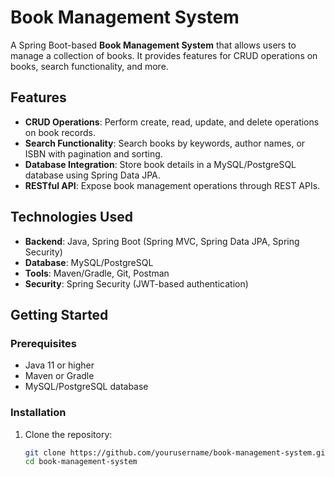 # Book Management System

A Spring Boot-based **Book Management System** that allows users to manage a collection of books. It provides features for CRUD operations on books, search functionality, and more.

## Features

- **CRUD Operations**: Perform create, read, update, and delete operations on book records.
- **Search Functionality**: Search books by keywords, author names, or ISBN with pagination and sorting.
- **Database Integration**: Store book details in a MySQL/PostgreSQL database using Spring Data JPA.
- **RESTful API**: Expose book management operations through REST APIs.

## Technologies Used

- **Backend**: Java, Spring Boot (Spring MVC, Spring Data JPA, Spring Security)
- **Database**: MySQL/PostgreSQL
- **Tools**: Maven/Gradle, Git, Postman
- **Security**: Spring Security (JWT-based authentication)

## Getting Started

### Prerequisites

- Java 11 or higher
- Maven or Gradle
- MySQL/PostgreSQL database

### Installation

1. Clone the repository:
   ```bash
   git clone https://github.com/yourusername/book-management-system.git
   cd book-management-system
